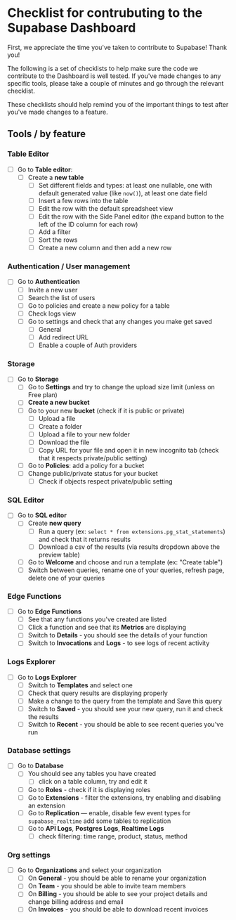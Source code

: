 # Checklist for contrubuting to the Supabase Dashboard

First, we appreciate the time you've taken to contribute to Supabase! Thank you!

The following is a set of checklists to help make sure the code we contribute to the Dashboard is well tested. If you've made changes to any specific tools, please take a couple of minutes and go through the relevant checklist.

These checklists should help remind you of the important things to test after you've made changes to a feature.

## Tools / by feature

### Table Editor

- [ ] Go to **Table editor**:
  - [ ] Create a **new table**
    - [ ] Set different fields and types: at least one nullable, one with default generated value (like `now()`), at least one date field
    - [ ] Insert a few rows into the table
    - [ ] Edit the row with the default spreadsheet view
    - [ ] Edit the row with the Side Panel editor (the expand button to the left of the ID column for each row)
    - [ ] Add a filter
    - [ ] Sort the rows
    - [ ] Create a new column and then add a new row

### Authentication / User management

- [ ] Go to **Authentication**
  - [ ] Invite a new user
  - [ ] Search the list of users
  - [ ] Go to policies and create a new policy for a table
  - [ ] Check logs view
  - [ ] Go to settings and check that any changes you make get saved
    - [ ] General
    - [ ] Add redirect URL
    - [ ] Enable a couple of Auth providers

### Storage

- [ ] Go to **Storage**
  - [ ] Go to **Settings** and try to change the upload size limit (unless on Free plan)
  - [ ] **Create a new bucket**
  - [ ] Go to your new **bucket** (check if it is public or private)
    - [ ] Upload a file
    - [ ] Create a folder
    - [ ] Upload a file to your new folder
    - [ ] Download the file
    - [ ] Copy URL for your file and open it in new incognito tab (check that it respects private/public setting)
  - [ ] Go to **Policies**: add a policy for a bucket
  - [ ] Change public/private status for your bucket
    - [ ] Check if objects respect private/public setting

### SQL Editor

- [ ] Go to **SQL editor**
  - [ ] Create **new query**
    - [ ] Run a query (ex: `select * from extensions.pg_stat_statements`) and check that it returns results
    - [ ] Download a csv of the results (via results dropdown above the preview table)
  - [ ] Go to **Welcome** and choose and run a template (ex: "Create table")
  - [ ] Switch between queries, rename one of your queries, refresh page, delete one of your queries

### Edge Functions

- [ ] Go to **Edge Functions**
  - [ ] See that any functions you've created are listed
  - [ ] Click a function and see that its **Metrics** are displaying
  - [ ] Switch to **Details** - you should see the details of your function
  - [ ] Switch to **Invocations** and **Logs** - to see logs of recent activity

### Logs Explorer

- [ ] Go to **Logs Explorer**
  - [ ] Switch to **Templates** and select one
  - [ ] Check that query results are displaying properly
  - [ ] Make a change to the query from the template and Save this query
  - [ ] Switch to **Saved** - you should see your new query, run it and check the results
  - [ ] Switch to **Recent** - you should be able to see recent queries you've run

### Database settings

- [ ] Go to **Database**
  - [ ] You should see any tables you have created
    - [ ] click on a table column, try and edit it
  - [ ] Go to **Roles** - check if it is displaying roles
  - [ ] Go to **Extensions** - filter the extensions, try enabling and disabling an extension
  - [ ] Go to **Replication** — enable, disable few event types for `supabase_realtime` add some tables to replication
  - [ ] Go to **API Logs**, **Postgres Logs**, **Realtime Logs**
    - [ ] check filtering: time range, product, status, method

### Org settings

- [ ] Go to **Organizations** and select your organization
  - [ ] On **General** - you should be able to rename your organization
  - [ ] On **Team** - you should be able to invite team members
  - [ ] On **Billing** - you should be able to see your project details and change billing address and email
  - [ ] On **Invoices** - you should be able to download recent invoices
